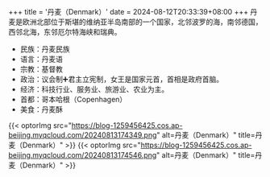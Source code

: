 +++
title = '丹麦（Denmark）'
date = 2024-08-12T20:33:39+08:00
+++
丹麦是欧洲北部位于斯堪的维纳亚半岛南部的一个国家，北邻波罗的海，南邻德国，西邻北海，东邻厄尔特海峡和瑞典。
<!--more-->
- 民族：丹麦民族
- 语言：丹麦语
- 宗教：基督教
- 政治：议会制➕君主立宪制，女王是国家元首，首相是政府首脑。
- 经济：科技行业、服务业、旅游业、农业为主。
- 首都：哥本哈根（Copenhagen）
- 美食：丹麦酥

{{< optorImg src="https://blog-1259456425.cos.ap-beijing.myqcloud.com/20240813174349.png" alt=丹麦（Denmark）" title=丹麦（Denmark）" >}}
{{< optorImg src="https://blog-1259456425.cos.ap-beijing.myqcloud.com/20240813174546.png" alt=丹麦（Denmark）" title=丹麦（Denmark）" >}}
